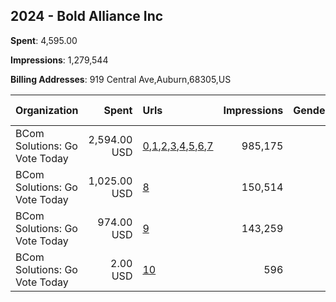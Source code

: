 ## 2024 - Bold Alliance Inc 
**Spent**: 4,595.00

**Impressions**: 1,279,544

**Billing Addresses**: 919 Central Ave,Auburn,68305,US

|Organization|Spent|Urls|Impressions|Genders|Age Brackets|Country Codes|
|:---|---:|:---|---:|:---|:---|:---|
|BCom Solutions: Go Vote Today|2,594.00 USD|[0](https://www.snap.com/political-ads/asset/5e867e8b3f2f41090e110965eb289713c1fb9c8640cea9c824e4a6aeb0f7b4cc?mediaType=jpeg),[1](https://www.snap.com/political-ads/asset/e5d9b61eb8d6c7e9d68738b1085655ac23de3a4bf2ac719e8327269b8083fb63?mediaType=jpeg),[2](https://www.snap.com/political-ads/asset/8bc69a4022e5afba783cecdfc0313919113453a8a996d270f5581af3bc1cfa3f?mediaType=jpeg),[3](https://www.snap.com/political-ads/asset/b3723bef2904d5d15851c102c19cce016a945db3934d56d157b69ad8538225eb?mediaType=jpeg),[4](https://www.snap.com/political-ads/asset/894a7dd7afcf40cfbd7b86af20c355cb29a122f8030d5aeaaeed28a39d2ddeaa?mediaType=jpeg),[5](https://www.snap.com/political-ads/asset/89b1b27cbbd5ad2d61bb95338cde2ebdabe14d584f3cf6c7f27bd5ee6e9acb1e?mediaType=jpeg),[6](https://www.snap.com/political-ads/asset/8ac984dec8aee9831e422fd33a0c391597125a4b99980e563da94d6cc482dc20?mediaType=jpeg),[7](https://www.snap.com/political-ads/asset/e8787b1c72b3f2b037903ef839ff50326af993df2274c76480d42459045faec8?mediaType=jpeg)|985,175||18+|united states|
|BCom Solutions: Go Vote Today|1,025.00 USD|[8](https://www.snap.com/political-ads/asset/365398dbf718261e3047819e1bb3ce66ca924e368499864851ff5d8016ae0d2d?mediaType=jpeg)|150,514||18+|united states|
|BCom Solutions: Go Vote Today|974.00 USD|[9](https://www.snap.com/political-ads/asset/039081e260f75d0cf2bf506b4fac74687ce26ba4055e1e5db3d8eb46734aaf5f?mediaType=jpeg)|143,259||18+|united states|
|BCom Solutions: Go Vote Today|2.00 USD|[10](https://www.snap.com/political-ads/asset/90b76da7d09f16a08bc207288ed2f3b0e19f0ae0210bae14a5a0582d86b23e1e?mediaType=jpeg)|596||18+|united states|
